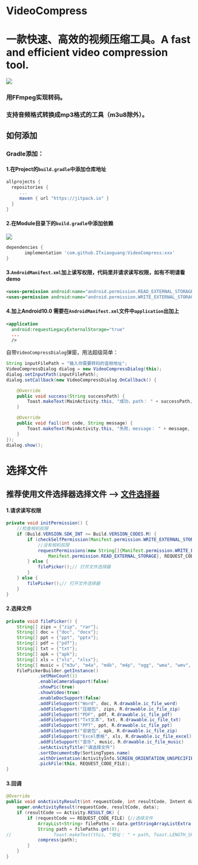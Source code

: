 # VideoCompress
# 一款快速、高效的视频压缩工具。A fast and efficient video compression tool.
[![](https://jitpack.io/v/ITxiaoguang/VideoCompress.svg)](https://jitpack.io/#ITxiaoguang/VideoCompress)


### 用FFmpeg实现转码。

### 支持音频格式转换成mp3格式的工具（m3u8除外）。

## 如何添加
### Gradle添加：
#### 1.在Project的`build.gradle`中添加仓库地址

``` gradle
allprojects {
  repositories {
     ...
     maven { url "https://jitpack.io" }
  }
}
```

#### 2.在Module目录下的`build.gradle`中添加依赖


[![](https://jitpack.io/v/ITxiaoguang/VideoCompress.svg)](https://jitpack.io/#ITxiaoguang/VideoCompress)

``` gradle
dependencies {
       implementation 'com.github.ITxiaoguang:VideoCompress:xxx'
}
```

#### 3.`AndroidManifest.xml`加上读写权限，代码里并请求读写权限，如有不明请看demo
```xml
<uses-permission android:name="android.permission.READ_EXTERNAL_STORAGE" />
<uses-permission android:name="android.permission.WRITE_EXTERNAL_STORAGE" />
```

#### 4.加上Android10.0 需要在`AndroidManifest.xml`文件中`application`出加上
```xml
<application
  android:requestLegacyExternalStorage="true"
  ...
  />
```

自带`VideoCompressDialog`弹窗，用法超级简单：

```java
String inputFilePath = "输入你需要转码的音频地址";
VideoCompressDialog dialog = new VideoCompressDialog(this);
dialog.setInputPath(inputFilePath);
dialog.setCallback(new VideoCompressDialog.OnCallback() {

    @Override
    public void success(String successPath) {
        Toast.makeText(MainActivity.this, "成功，path： " + successPath, Toast.LENGTH_SHORT).show();
    }

    @Override
    public void fail(int code, String message) {
        Toast.makeText(MainActivity.this, "失败，message： " + message, Toast.LENGTH_SHORT).show();
    }
});
dialog.show();
```

# 选择文件

## 推荐使用文件选择器选择文件 --> [文件选择器](https://github.com/ITxiaoguang/FilePicker)

#### 1.请求读写权限
```java
private void initPermission() {
    //检查相机权限
    if (Build.VERSION.SDK_INT >= Build.VERSION_CODES.M) {
        if (checkSelfPermission(Manifest.permission.WRITE_EXTERNAL_STORAGE) != PackageManager.PERMISSION_GRANTED) {
            //没有相机权限
            requestPermissions(new String[]{Manifest.permission.WRITE_EXTERNAL_STORAGE,
                Manifest.permission.READ_EXTERNAL_STORAGE}, REQUEST_CODE_PERMISSION_CAMERA);
        } else {
            filePicker();// 打开文件选择器
        }
    } else {
        filePicker();// 打开文件选择器
    }
}
```

#### 2.选择文件
```java
private void filePicker() {
    String[] zips = {"zip", "rar"};
    String[] doc = {"doc", "docx"};
    String[] ppt = {"ppt", "pptx"};
    String[] pdf = {"pdf"};
    String[] txt = {"txt"};
    String[] apk = {"apk"};
    String[] xls = {"xls", "xlsx"};
    String[] music = {"m3u", "m4a", "m4b", "m4p", "ogg", "wma", "wmv", "ogg", "rmvb", "mp2", "mp3", "aac", "awb", "amr", "mka"};
    FilePickerBuilder.getInstance()
            .setMaxCount(1)
            .enableCameraSupport(false)
            .showPic(true)
            .showVideo(true)
            .enableDocSupport(false)
            .addFileSupport("Word", doc, R.drawable.ic_file_word)
            .addFileSupport("压缩包", zips, R.drawable.ic_file_zip)
            .addFileSupport("PDF", pdf, R.drawable.ic_file_pdf)
            .addFileSupport("Txt文本", txt, R.drawable.ic_file_txt)
            .addFileSupport("PPT", ppt, R.drawable.ic_file_ppt)
            .addFileSupport("安装包", apk, R.drawable.ic_file_zip)
            .addFileSupport("Excel表格", xls, R.drawable.ic_file_excel)
            .addFileSupport("音乐", music, R.drawable.ic_file_music)
            .setActivityTitle("请选择文件")
            .sortDocumentsBy(SortingTypes.name)
            .withOrientation(ActivityInfo.SCREEN_ORIENTATION_UNSPECIFIED)
            .pickFile(this, REQUEST_CODE_FILE);
}
```

#### 3.回调
```java
@Override
public void onActivityResult(int requestCode, int resultCode, Intent data) {
    super.onActivityResult(requestCode, resultCode, data);
    if (resultCode == Activity.RESULT_OK) {
        if (requestCode == REQUEST_CODE_FILE) {//选择文件
            ArrayList<String> filePaths = data.getStringArrayListExtra(FilePickerConst.KEY_SELECTED_DOCS);
            String path = filePaths.get(0);
//                Toast.makeText(this, "地址： " + path, Toast.LENGTH_SHORT).show();
            compress(path);
        }
    }
}
```
